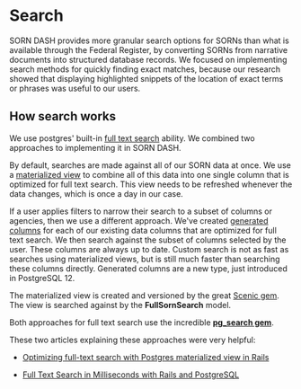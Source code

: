 # Search

SORN DASH provides more granular search options for SORNs than what is
available through the Federal Register, by converting SORNs from
narrative documents into structured database records. We focused on
implementing search methods for quickly finding exact matches, because
our research showed that displaying highlighted snippets of the location
of exact terms or phrases was useful to our users.

## How search works

We use postgres' built-in [full text
search](https://www.postgresql.org/docs/current/textsearch.html)
ability. We combined two approaches to implementing it in SORN DASH.

By default, searches are made against all of our SORN data at once. We
use a [materialized
view](https://www.postgresql.org/docs/13/rules-materializedviews.html)
to combine all of this data into one single column that is optimized for
full text search. This view needs to be refreshed whenever the data
changes, which is once a day in our case.

If a user applies filters to narrow their search to a subset of columns
or agencies, then we use a different approach. We've created [generated
columns](https://www.postgresql.org/docs/13/ddl-generated-columns.html)
for each of our existing data columns that are optimized for full text
search. We then search against the subset of columns selected by the
user. These columns are always up to date. Custom search is not as fast
as searches using materialized views, but is still much faster than
searching these columns directly. Generated columns are a new type, just
introduced in PostgreSQL 12.

The materialized view is created and versioned by the great [Scenic
gem](https://github.com/scenic-views/scenic). The view is searched
against by the **FullSornSearch** model.

Both approaches for full text search use the incredible [**pg\_search
gem**](https://github.com/Casecommons/pg_search).

These two articles explaining these approaches were very helpful:

  - [Optimizing full-text search with Postgres materialized view in
    Rails](https://caspg.com/blog/optimizing-full-text-search-with-postgres-materialized-view-in-rails)

  - [Full Text Search in Milliseconds with Rails and
    PostgreSQL](https://pganalyze.com/blog/full-text-search-ruby-rails-postgres)
